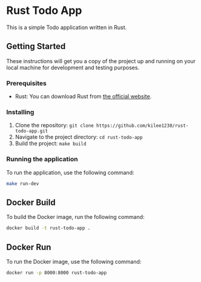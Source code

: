 # Rust Todo App

This is a simple Todo application written in Rust.

## Getting Started

These instructions will get you a copy of the project up and running on your local machine for development and testing purposes.

### Prerequisites

- Rust: You can download Rust from [the official website](https://www.rust-lang.org/tools/install).

### Installing

1. Clone the repository: `git clone https://github.com/kilee1230/rust-todo-app.git`
2. Navigate to the project directory: `cd rust-todo-app`
3. Build the project: `make build`

### Running the application

To run the application, use the following command:

```bash
make run-dev
```

## Docker Build

To build the Docker image, run the following command:

```bash
docker build -t rust-todo-app .
```

## Docker Run

To run the Docker image, use the following command:

```bash
docker run -p 8000:8000 rust-todo-app
```
